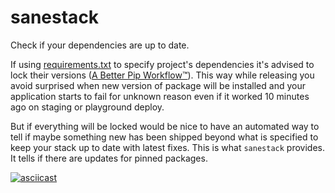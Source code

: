 # sanestack
Check if your dependencies are up to date.

If using [requirements.txt](https://pip.readthedocs.org/en/latest/user_guide/#requirements-files) to specify project's dependencies it's advised to lock their versions ([A Better Pip Workflow™](http://www.kennethreitz.org/essays/a-better-pip-workflow)). This way while releasing you avoid surprised when new version of package will be installed and your application starts to fail for unknown reason even if it worked 10 minutes ago on staging or playground deploy.

But if everything will be locked would be nice to have an automated way to tell if maybe something new has been shipped beyond what is specified to keep your stack up to date with latest fixes. This is what `sanestack` provides. It tells if there are updates for pinned packages.

[![asciicast](https://asciinema.org/a/d59w0r2aar7s1xn9s0ta7uu7y.png)](https://asciinema.org/a/d59w0r2aar7s1xn9s0ta7uu7y)
